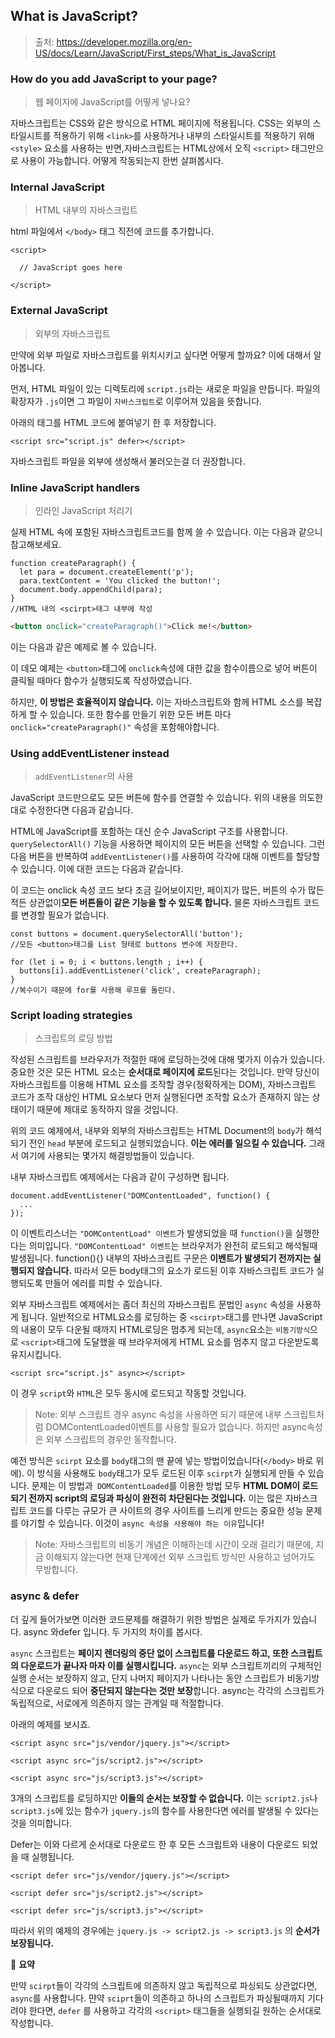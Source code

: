 ## What is JavaScript?

> 출처: https://developer.mozilla.org/en-US/docs/Learn/JavaScript/First_steps/What_is_JavaScript


### How do you add JavaScript to your page?
>  웹 페이지에 JavaScript를 어떻게 넣나요?

자바스크립트는 CSS와 같은 방식으로 HTML 페이지에 적용됩니다. CSS는 외부의 스타일시트를 적용하기 위해 `<link>`를 사용하거나 내부의 스타일시트를 적용하기 위해 `<style>` 요소를 사용하는 반면,자바스크립트는 HTML상에서 오직 `<script>` 태그만으로 사용이 가능합니다. 어떻게 작동되는지 한번 살펴봅시다.



### Internal JavaScript
> HTML 내부의 자바스크립트

html 파일에서 `</body>` 태그 직전에 코드를 추가합니다.

```JS
<script>

  // JavaScript goes here

</script>
```



### External JavaScript

> 외부의 자바스크립트

만약에 외부 파일로 자바스크립트를 위치시키고 싶다면 어떻게 할까요? 이에 대해서 알아봅니다.

먼저, HTML 파일이 있는 디렉토리에 `script.js`라는 새로운 파일을 만듭니다. 
파일의 확장자가 `.js`이면 그 파일이 `자바스크립트`로 이루어져 있음을 뜻합니다.

아래의 태그를 HTML 코드에 붙여넣기 한 후 저장합니다.

```JS
<script src="script.js" defer></script>
```

자바스크립트 파일을 외부에 생성해서 불러오는걸 더 권장합니다.



### Inline JavaScript handlers
> 인라인 JavaScript 처리기

실제 HTML 속에 포함된 자바스크립트코드를 함께 쓸 수 있습니다. 이는 다음과 같으니 참고해보세요.

```JS
function createParagraph() {
  let para = document.createElement('p');
  para.textContent = 'You clicked the button!';
  document.body.appendChild(para);
}
//HTML 내의 <scirpt>태그 내부에 작성
```

```html
<button onclick="createParagraph()">Click me!</button>
```
이는 다음과 같은 예제로 볼 수 있습니다.


이 데모 예제는 `<button>`태그에 `onclick`속성에 대한 값을 함수이름으로 넣어 버튼이 클릭될 때마다 함수가 실행되도록 작성하였습니다.

하지만, **이 방법은 효율적이지 않습니다.**  이는 자바스크립트와 함께 HTML 소스를 복잡하게 할 수 있습니다. 또한 함수를 만들기 위한 모든 버튼 마다 `onclick="createParagraph()"` 속성을 포함해야합니다.



### Using addEventListener instead
> `addEventListener`의 사용

JavaScript 코드만으로도 모든 버튼에 함수를 연결할 수 있습니다. 위의 내용을 의도한대로 수정한다면 다음과 같습니다.

HTML에 JavaScript를 포함하는 대신 순수 JavaScript 구조를 사용합니다. `querySelectorAll()` 기능을 사용하면 페이지의 모든 버튼을 선택할 수 있습니다. 그런 다음 버튼을 반복하여 `addEventListener()`를 사용하여 각각에 대해 이벤트를 할당할 수 있습니다. 이에 대한 코드는 다음과 같습니다.

이 코드는 onclick 속성 코드 보다 조금 길어보이지만, 페이지가 많든, 버튼의 수가 많든 적든 상관없이**모든 버튼들이 같은 기능을 할 수 있도록 합니다.** 물론 자바스크립트 코드를 변경할 필요가 없습니다.

```JS
const buttons = document.querySelectorAll('button');
//모든 <button>태그를 List 형태로 buttons 변수에 저장한다.

for (let i = 0; i < buttons.length ; i++) {
  buttons[i].addEventListener('click', createParagraph);
}
//복수이기 때문에 for를 사용해 루프를 돌린다.
```



### Script loading strategies

> 스크립트의 로딩 방법

작성된 스크립트를 브라우저가 적절한 때에 로딩하는것에 대해 몇가지 이슈가 있습니다. 중요한 것은 모든 HTML 요소는 **순서대로 페이지에 로드**된다는 것입니다. 만약 당신이 자바스크립트를 이용해 HTML 요소를 조작할 경우(정확하게는 DOM), 자바스크립트 코드가 조작 대상인 HTML 요소보다 먼저 실행된다면 조작할 요소가 존재하지 않는 상태이기 때문에 제대로 동작하지 않을 것입니다.

위의 코드 예제에서, 내부와 외부의 자바스크립트는 HTML Document의 `body`가 해석되기 전인 `head` 부분에 로드되고 실행되었습니다. **이는 에러를 일으킬 수 있습니다.** 그래서 여기에 사용되는 몇가지 해결방법들이 있습니다.

내부 자바스크립트 예제에서는 다음과 같이 구성하면 됩니다.

```JS
document.addEventListener("DOMContentLoaded", function() {
  ...
});
```

이 이벤트리스너는 `"DOMContentLoad" 이벤트`가 발생되었을 때 `function()`을 실행한다는 의미입니다. `"DOMContentLoad" 이벤트`는 브라우저가 완전히 로드되고 해석될때 발생됩니다. function(){} 내부의 자바스크립트 구문은 **이벤트가 발생되기 전까지는 실행되지 않습니다.** 따라서 모든 body태그의 요소가 로드된 이후 자바스크립트 코드가 실행되도록 만들어 에러를 피할 수 있습니다.

외부 자바스크립트 예제에서는 좀더 최신의 자바스크립트 문법인 `async` 속성을 사용하게 됩니다. 일반적으로 HTML요소를 로딩하는 중 `<scirpt>`태그를 만나면 JavaScript의 내용이 모두 다운될 때까지 HTML로딩은 멈추게 되는데, `async`요소는 `비동기방식`으로 `<script>`태그에 도달했을 때 브라우저에게 HTML 요소를 멈추지 않고 다운받도록 유지시킵니다.

```JS
<script src="script.js" async></script>
```
이 경우 `script`와 `HTML`은 모두 동시에 로드되고 작동할 것입니다.

> Note: 외부 스크립트 경우 async 속성을 사용하면 되기 때문에 내부 스크립트처럼 DOMContentLoaded이벤트를 사용할 필요가 없습니다. 하지만 async속성은 외부 스크립트의 경우만 동작합니다.

예전 방식은 `scirpt` 요소를 `body`태그의 맨 끝에 넣는 방법이었습니다(`</body>` 바로 위에). 이 방식을 사용해도 `body`태그가 모두 로드된 이후 `scirpt`가 실행되게 만들 수 있습니다. 문제는 이 방법과` DOMContentLoaded`를 이용한 방법 모두 **HTML DOM이 로드되기 전까지 script의 로딩과 파싱이 완전히 차단된다는 것입니다.** 이는 많은 자바스크립트 코드를 다루는 규모가 큰 사이트의 경우 사이트를 느리게 만드는 중요한 성능 문제를 야기할 수 있습니다. 이것이 `async 속성을 사용해야 하는 이유`입니다!

> Note: 자바스크립트의 비동기 개념은 이해하는데 시간이 오래 걸리기 때문에, 지금 이해되지 않는다면 현재 단계에선 외부 스크립트 방식만 사용하고 넘어가도 무방합니다.



### async & defer

더 깊게 들어가보면 이러한 코드문제를 해결하기 위한 방법은 실제로 두가지가 있습니다.
async 와defer 입니다. 두 가지의 차이를 봅시다.

`async` 스크립트는 **페이지 렌더링의 중단 없이 스크립트를 다운로드 하고, 또한 스크립트의 다운로드가 끝나자 마자 이를 실행시킵니다.** `async`는 외부 스크립트끼리의 구체적인 실행 순서는 보장하지 않고, 단지 나머지 페이지가 나타나는 동안 스크립트가 비동기방식으로 다운로드 되어 **중단되지 않는다는 것만 보장**합니다. async는 각각의 스크립트가 독립적으로, 서로에게 의존하지 않는 관계일 때 적절합니다.

아래의 예제를 보시죠.

```JS
<script async src="js/vendor/jquery.js"></script>

<script async src="js/script2.js"></script>

<script async src="js/script3.js"></script>
```
3개의 스크립트를 로딩하지만 **이들의 순서는 보장할 수 없습니다.** 이는 `script2.js`나 `script3.js`에 있는 함수가 `jquery.js`의 함수를 사용한다면 에러를 발생될 수 있다는 것을 의미합니다.

Defer는 이와 다르게 순서대로 다운로드 한 후 모든 스크립트와 내용이 다운로드 되었을 때 실행됩니다.

```JS
<script defer src="js/vendor/jquery.js"></script>

<script defer src="js/script2.js"></script>

<script defer src="js/script3.js"></script>
```
따라서 위의 예제의 경우에는 `jquery.js -> script2.js -> script3.js` 의 **순서가 보장됩니다.**

📢 **요약**

만약 `scirpt`들이 각각의 스크립트에 의존하지 않고 독립적으로 파싱되도 상관없다면, `async`를 사용합니다.
먄약 `sciprt`들이 의존하고 하나의 스크립트가 파싱될때까지 기다려야 한다면, `defer` 를 사용하고 각각의 `<script>` 태그들을 실행되길 원하는 순서대로 작성합니다.